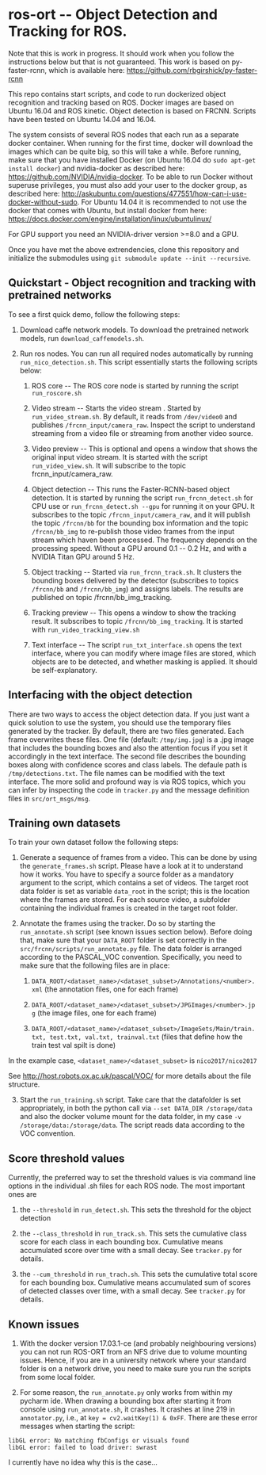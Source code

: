 # ros-ort -- Object Detection and Tracking for ROS.

Note that this is work in progress. It should work when you follow the instructions below but that is not guaranteed. This work is based on py-faster-rcnn, which is available here: https://github.com/rbgirshick/py-faster-rcnn

This repo contains start scripts, and code to run dockerized object recognition and tracking based on ROS. Docker images are based on Ubuntu 16.04 and ROS kinetic. Object detection is based on FRCNN. Scripts have been tested on Ubuntu 14.04 and 16.04.

The system consists of several ROS nodes that each run as a separate docker container. When running for the first time, docker will download the images which can be quite big, so this will take a while. Before running, make sure that you have installed Docker (on Ubuntu 16.04 do ```sudo apt-get install docker```) and nvidia-docker as described here: https://github.com/NVIDIA/nvidia-docker. To be able to run Docker without superuse privileges, you must also add your user to the docker group, as described here: http://askubuntu.com/questions/477551/how-can-i-use-docker-without-sudo. For Ubuntu 14.04 it is recommended to not use the docker that comes with Ubuntu, but install docker from here: https://docs.docker.com/engine/installation/linux/ubuntulinux/

For GPU support you need an NVIDIA-driver version >=8.0 and a GPU.

Once you have met the above extrendencies, clone this repository and initialize the submodules using ```git submodule update --init --recursive```. 

## Quickstart - Object recognition and tracking with pretrained networks

To see a first quick demo, follow the following steps:

1. Download caffe network models. 
	To download the pretrained network models, run ```download_caffemodels.sh```.

2. Run ros nodes. You can run all required nodes automatically by running ```run_nico_detection.sh```. This script essentially starts the following scripts below:

	1. ROS core -- The ROS core node is started by running the script ```run_roscore.sh```

	2. Video stream -- 
		Starts the video stream . Started by ```run_video_stream.sh```. By default, it reads from ``/dev/video0`` and publishes `/frcnn_input/camera_raw`. Inspect the script to understand streaming from a video file or streaming from another video source. 
	
	3. Video preview -- 
		This is optional and opens a window that shows the original input video stream. It is started with the script ```run_video_view.sh```. It will subscribe to the topic frcnn_input/camera_raw. 
		
	4. Object detection -- 
		This runs the Faster-RCNN-based object detection. It is started by running the script ```run_frcnn_detect.sh``` for CPU use or ```run_frcnn_detect.sh --gpu``` for running it on your GPU. It subscribes to the topic `/frcnn_input/camera_raw`, and it will publish the topic `/frcnn/bb` for the bounding box information and the topic `/frcnn/bb_img` to re-publish those video frames from the input stream which haven been processed. The frequency depends on the processing speed. Without a GPU around 0.1 -- 0.2 Hz, and with a NVIDIA Titan GPU around 5 Hz. 
		
	5. Object tracking -- Started via ```run_frcnn_track.sh```. It clusters the bounding boxes delivered by the detector (subscribes to topics `/frcnn/bb` and `/frcnn/bb_img`) and assigns labels. The results are published on topic /frcnn/bb_img_tracking. 
		
		

	6. Tracking preview -- 
		This opens a window to show the tracking result. It subscribes to topic `/frcnn/bb_img_tracking`. It is started with ```run_video_tracking_view.sh```

	7. Text interface -- 
		The script ```run_txt_interface.sh```  opens the text interface, where you can modify where image files are stored, which objects are to be detected, and whether masking is applied. It should be self-explanatory. 


## Interfacing with the object detection 

There are two ways to access the object detection data. If you just want a quick solution to use the system, you should use the temporary files generated by the tracker. By default, there are two files generated. Each frame overwrites these files. One file (default: `/tmp/img.jpg`) is a .jpg image that includes the bounding boxes and also the attention focus if you set it accordingly in the text interface. The second file describes the bounding boxes along with confidence scores and class labels. The defaule path is `/tmp/detections.txt`. The file names can be modified with the text interface. The more solid and profound way is via ROS topics, which you can infer by inspecting the code in `tracker.py` and the message definition files in `src/ort_msgs/msg`. 
		

## Training own datasets

To train your own dataset follow the following steps:

1. Generate a sequence of frames from a video. This can be done by using the ``generate_frames.sh`` script. Please have a look at it to understand how it works. You have to specify a source folder as a mandatory argument to the script, which contains a set of videos. The target root data folder is set as variable `data_root` in the script; this is the location where the frames are stored. For each source video, a subfolder containing the individual frames is created in the target root folder. 

2. Annotate the frames using the tracker. Do so by starting the `run_annotate.sh` script (see known issues section below). Before doing that, make sure that your `DATA_ROOT` folder is set correctly in the `src/frcnn/scripts/run_annotate.py` file. The data folder is arranged according to the PASCAL_VOC convention. Specifically, you need to make sure that the following files are in place: 
	
	1. ``DATA_ROOT/<dataset_name>/<dataset_subset>/Annotations/<number>.xml`` (the annotation files, one for each frame)

	2. ``DATA_ROOT/<dataset_name>/<dataset_subset>/JPGImages/<number>.jpg`` (the image files, one for each frame)

	3. ``DATA_ROOT/<dataset_name>/<dataset_subset>/ImageSets/Main/train.txt, test.txt, val.txt, trainval.txt`` (files that define how the train test val spilt is done)

In the example case, ``<dataset_name>/<dataset_subset>`` is ``nico2017/nico2017``

See http://host.robots.ox.ac.uk/pascal/VOC/ for more details about the file structure.

3. Start the `run_training.sh` script. Take care that the datafolder is set appropriately, in both the python call via ``--set DATA_DIR /storage/data`` and also the docker volume mount for the data folder, in my case ``-v /storage/data:/storage/data``. The script reads data according to the VOC convention. 

## Score threshold values

Currently, the preferred way to set the threshold values is via command line options in the individual .sh files for each ROS node. The most important ones are 
	
1. the ``--threshold`` in ``run_detect.sh``. This sets the threshold for the object detection

2. the ``--class_threshold`` in ``run_track.sh``. This sets the cumulative class score for each class in each bounding box. Cumulative means accumulated score over time with a small decay. See ``tracker.py`` for details. 

3. the ``--cum_threshold`` in ``run_trach.sh``. This sets the cumulative total score for each bounding box. Cumulative means accumulated sum of scores of detected classes over time, with a small decay. See ``tracker.py`` for details. 


## Known issues

1. With the docker version 17.03.1-ce (and probably neighbouring versions) you can not run ROS-ORT from an NFS drive due to volume mounting issues. Hence, if you are in a university network where your standard folder is on a network drive, you need to make sure you run the scripts from some local folder. 

2. For some reason, the `run_annotate.py` only works from within my pycharm ide. When drawing a bounding box after starting it from console using `run_annotate.sh`, it crashes. It crashes at line 219 in `annotator.py`, i.e., at `key = cv2.waitKey(1) & 0xFF`. There are these error messages when starting the script:
```
libGL error: No matching fbConfigs or visuals found
libGL error: failed to load driver: swrast
```
I currently have no idea why this is the case...




